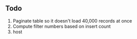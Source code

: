 ## Todo

1. Paginate table so it doesn't load 40,000 records at once
2. Compute filter numbers based on insert count
3. host

